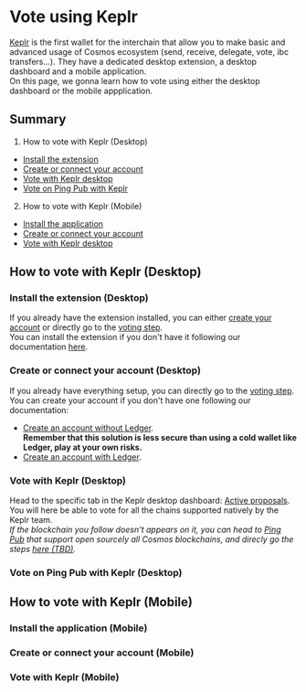 # Vote using Keplr

[Keplr](https://www.keplr.app/) is the first wallet for the interchain that allow you to make basic and advanced usage of Cosmos ecosystem (send, receive, delegate, vote, ibc transfers...). They have a dedicated desktop extension, a desktop dashboard and a mobile application.  
On this page, we gonna learn how to vote using either the desktop dashboard or the mobile appplication.  

## Summary  
1. How to vote with Keplr (Desktop)
  - [Install the extension](https://github.com/StakeLab-Hub/Documentation/blob/main/Vote/Keplr/README.md#Install-the-extension-desktop)
  - [Create or connect your account](https://github.com/StakeLab-Hub/Documentation/blob/main/Vote/Keplr/README.md#Create-or-connect-your-account-desktop) 
  - [Vote with Keplr desktop](https://github.com/StakeLab-Hub/Documentation/blob/main/Vote/Keplr/README.md#Vote-with-Keplr-desktop)
  - [Vote on Ping Pub with Keplr](https://github.com/StakeLab-Hub/Documentation/blob/main/Vote/Keplr/README.md#Vote-on-Ping-Pub-with-Keplr-desktop)

2. How to vote with Keplr (Mobile)
  - [Install the application](https://github.com/StakeLab-Hub/Documentation/blob/main/Vote/Keplr/README.md#Install-the-application-mobile)
  - [Create or connect your account](https://github.com/StakeLab-Hub/Documentation/blob/main/Vote/Keplr/README.md#Create-or-connect-your-account-desktop-mobile) 
  - [Vote with Keplr desktop](https://github.com/StakeLab-Hub/Documentation/blob/main/Vote/Keplr/README.md#Vote-with-Keplr-mobile)

## How to vote with Keplr (Desktop)  
### Install the extension (Desktop)

If you already have the extension installed, you can either [create your account]() or directly go to the [voting step]().  
You can install the extension if you don't have it following our documentation [here](https://github.com/StakeLab-Hub/Documentation/blob/main/Wallets/Keplr/README.md#Install-Keplr).  

### Create or connect your account (Desktop)

If you already have everything setup, you can directly go to the [voting step]().  
You can create your account if you don't have one following our documentation:  
- [Create an account without Ledger](https://github.com/StakeLab-Hub/Documentation/blob/main/Wallets/Keplr/README.md#Create-your-account-Desktop-without-Ledger).  
**Remember that this solution is less secure than using a cold wallet like Ledger, play at your own risks.**  
- [Create an account with Ledger](https://github.com/StakeLab-Hub/Documentation/blob/main/Wallets/Keplr/README.md#Create-your-account-Desktop-with-Ledger).

### Vote with Keplr (Desktop)

Head to the specific tab in the Keplr desktop dashboard: [Active proposals](https://wallet.keplr.app/?tab=active-proposals).  
You will here be able to vote for all the chains supported natively by the Keplr team.  
*If the blockchain you follow doesn't appears on it, you can head to [Ping Pub](https://ping.pub/) that support open sourcely all Cosmos blockchains, and direcly go the steps [here (TBD)](https://github.com/StakeLab-Hub/Documentation/blob/main/Vote/Keplr/README.md#Vote-on-Ping-Pub-with-Keplr-Desktop).*

### Vote on Ping Pub with Keplr (Desktop)




## How to vote with Keplr (Mobile)  
### Install the application (Mobile)

### Create or connect your account (Mobile)

### Vote with Keplr (Mobile)
